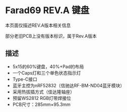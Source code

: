 Farad69 REV.A 键盘
=====================
本页面仅描述REV.A版本相关信息

部分老旧PCB上没有版本标识，属于Rev.A版本

## 描述

- 5x15的60%键盘，40%+Pad的布局
- 一个Caps灯和三个单色状态指示灯
- Type-C接口
- 蓝牙主控为nRF52832（信驰达RF-BM-ND04蓝牙模块）
- 采用热拔插方式（佳达隆轴座）
- 预留WS2812 RGB灯带焊接位
- PCB尺寸：285mm×95.3mm
